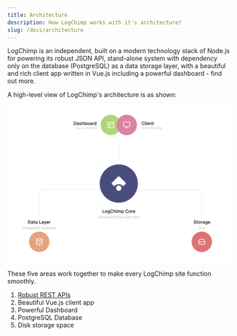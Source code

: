 ```yaml
---
title: Architecture
description: How LogChimp works with it's architecture?
slug: /docs/architecture
---
```


LogChimp is an independent, built on a modern technology stack of Node.js for powering its robust JSON API, stand-alone system with dependency only on the database (PostgreSQL) as a data storage layer, with a beautiful and rich client app written in Vue.js including a powerful dashboard - find out more.

A high-level view of LogChimp's architecture is as shown:

![LogChimp Architecture](../../images/docs/architecture/architecture.png)

These five areas work together to make every LogChimp site function smoothly.

1. [Robust REST APIs](/docs/architecture/api)
2. Beautiful Vue.js client app
3. Powerful Dashboard
4. PostgreSQL Database
5. Disk storage space
